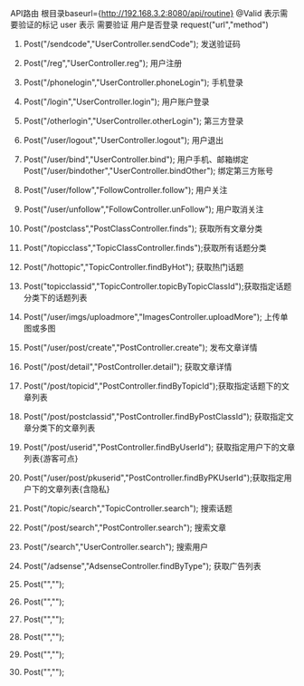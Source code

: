 API路由 根目录baseurl={http://192.168.3.2:8080/api/routine}
    @Valid 表示需要验证的标记
    user 表示 需要验证 用户是否登录 
    request("url","method")
1. Post("/sendcode","UserController.sendCode"); 发送验证码
2. Post("/reg","UserController.reg"); 用户注册
3. Post("/phonelogin","UserController.phoneLogin"); 手机登录
4. Post("/login","UserController.login"); 用户账户登录
5. Post("/otherlogin","UserController.otherLogin"); 第三方登录
6. Post("/user/logout","UserController.logout"); 用户退出
7. Post("/user/bind","UserController.bind"); 用户手机、邮箱绑定
   Post("/user/bindother","UserController.bindOther"); 绑定第三方账号
   
8. Post("/user/follow","FollowController.follow"); 用户关注
9. Post("/user/unfollow","FollowController.unFollow"); 用户取消关注

10. Post("/postclass","PostClassController.finds"); 获取所有文章分类
11. Post("/topicclass","TopicClassController.finds");获取所有话题分类

12. Post("/hottopic","TopicController.findByHot"); 获取热门话题
13. Post("topicclassid","TopicController.topicByTopicClassId");获取指定话题分类下的话题列表

14. Post("/user/imgs/uploadmore","ImagesController.uploadMore"); 上传单图或多图

15. Post("/user/post/create","PostController.create"); 发布文章详情
16. Post("/post/detail","PostController.detail"); 获取文章详情
17. Post("/post/topicid","PostController.findByTopicId");获取指定话题下的文章列表
18. Post("/post/postclassid","PostController.findByPostClassId"); 获取指定文章分类下的文章列表
19. Post("/post/userid","PostController.findByUserId"); 获取指定用户下的文章列表{游客可点}
20. Post("/user/post/pkuserid","PostController.findByPKUserId");获取指定用户下的文章列表{含隐私}

21. Post("/topic/search","TopicController.search"); 搜索话题
22. Post("/post/search","PostController.search"); 搜索文章
23. Post("/search","UserController.search"); 搜索用户

24. Post("/adsense","AdsenseController.findByType"); 获取广告列表
25. Post("","");
26. Post("","");
27. Post("","");
28. Post("","");
29. Post("","");
30. Post("","");




